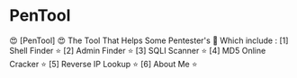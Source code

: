 # PenTool
😍 [PenTool] 😍 The Tool That Helps Some Pentester's 💪
Which include :
[1] Shell Finder ⭐
[2] Admin Finder ⭐
[3] SQLI Scanner ⭐
[4] MD5 Online Cracker ⭐
[5] Reverse IP Lookup ⭐
[6] About Me ⭐
